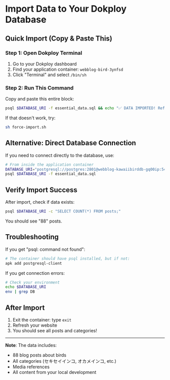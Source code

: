 # Import Data to Your Dokploy Database

## Quick Import (Copy & Paste This)

### Step 1: Open Dokploy Terminal
1. Go to your Dokploy dashboard
2. Find your application container: `webblog-bird-3ynfsd`
3. Click "Terminal" and select `/bin/sh`

### Step 2: Run This Command
Copy and paste this entire block:

```bash
psql $DATABASE_URI -f essential_data.sql && echo "✅ DATA IMPORTED! Refresh your website!"
```

If that doesn't work, try:

```bash
sh force-import.sh
```

## Alternative: Direct Database Connection

If you need to connect directly to the database, use:

```bash
# From inside the application container
DATABASE_URI="postgresql://postgres:2801@webblog-kawaiibirddb-gq00ip:5432/kawaii-bird-db"
psql $DATABASE_URI -f essential_data.sql
```

## Verify Import Success

After import, check if data exists:

```bash
psql $DATABASE_URI -c "SELECT COUNT(*) FROM posts;"
```

You should see "88" posts.

## Troubleshooting

If you get "psql: command not found":
```bash
# The container should have psql installed, but if not:
apk add postgresql-client
```

If you get connection errors:
```bash
# Check your environment
echo $DATABASE_URI
env | grep DB
```

## After Import
1. Exit the container: type `exit`
2. Refresh your website
3. You should see all posts and categories!

---

**Note**: The data includes:
- 88 blog posts about birds
- All categories (セキセイインコ, オカメインコ, etc.)
- Media references
- All content from your local development